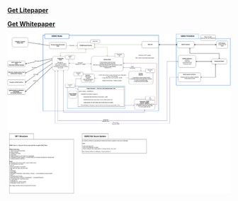 [**Get Litepaper**](https://raw.githubusercontent.com/Qrucial/QRUCIAL-DAO/main/docs/QRUCIAL%20DAO%20Litepaper%202022.pdf)

[**Get Whitepaper**](https://raw.githubusercontent.com/Qrucial/QRUCIAL-DAO/main/docs/QRUCIAL_DAO_Whitepaper.pdf)

![](https://raw.githubusercontent.com/Qrucial/QRUCIAL-DAO/main/docs/QDAO_Full_Topology.drawio.png)